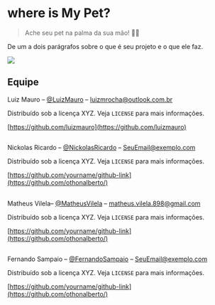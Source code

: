 # where is My Pet?

> Ache seu pet na palma da sua mão! 🐶🐱

<!-- [![NPM Version][npm-image]][npm-url]
[![Build Status][travis-image]][travis-url]
[![Downloads Stats][npm-downloads]][npm-url] -->

De um a dois parágrafos sobre o que é seu projeto e o que ele faz.

![](../header.png)

<!-- ## Exemplo de uso

Alguns exemplos interessantes e úteis sobre como seu projeto pode ser utilizado. Adicione blocos de códigos e, se necessário, screenshots.

_Para mais exemplos, consulte a [Wiki][wiki]._ -->

## Equipe

Luiz Mauro – [@LuizMauro](https://www.linkedin.com/in/luiz-mauro-rocha-572499190/) – luizmrocha@outlook.com.br

Distribuído sob a licença XYZ. Veja `LICENSE` para mais informações.

[https://github.com/luizmauro](https://github.com/luizmauro)

##

Nickolas Ricardo – [@NickolasRicardo](https://twitter.com/...) – SeuEmail@exemplo.com

Distribuído sob a licença XYZ. Veja `LICENSE` para mais informações.

[https://github.com/yourname/github-link](https://github.com/othonalberto/)

##

Matheus Vilela– [@MatheusVilela](https://twitter.com/...) – matheus.vilela.898@gmail.com

Distribuído sob a licença XYZ. Veja `LICENSE` para mais informações.

[https://github.com/yourname/github-link](https://github.com/othonalberto/)

##

Fernando Sampaio – [@FernandoSampaio](https://twitter.com/...) – SeuEmail@exemplo.com

Distribuído sob a licença XYZ. Veja `LICENSE` para mais informações.

[https://github.com/yourname/github-link](https://github.com/othonalberto/)

<!-- ## Contributing

1. Faça o _fork_ do projeto (<https://github.com/yourname/yourproject/fork>)
2. Crie uma _branch_ para sua modificação (`git checkout -b feature/fooBar`)
3. Faça o _commit_ (`git commit -am 'Add some fooBar'`)
4. _Push_ (`git push origin feature/fooBar`)
5. Crie um novo _Pull Request_

[npm-image]: https://img.shields.io/npm/v/datadog-metrics.svg?style=flat-square
[npm-url]: https://npmjs.org/package/datadog-metrics
[npm-downloads]: https://img.shields.io/npm/dm/datadog-metrics.svg?style=flat-square
[travis-image]: https://img.shields.io/travis/dbader/node-datadog-metrics/master.svg?style=flat-square
[travis-url]: https://travis-ci.org/dbader/node-datadog-metrics
[wiki]: https://github.com/seunome/seuprojeto/wiki -->
